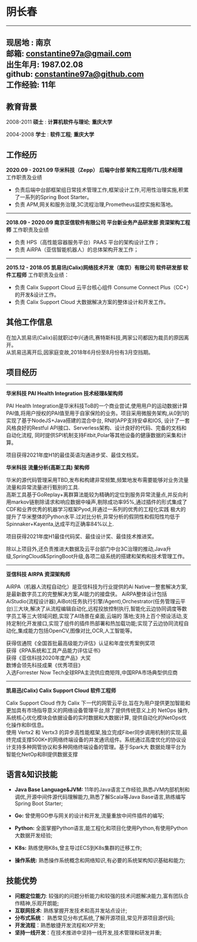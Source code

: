 阴长春
============

-------------------
现居地 : 南京  
邮箱: constantine97a@gmail.com  
出生年月: 1987.02.08  
github: constantine97a@github.com  
工作经验: 11年                 
-------------------

教育背景
---------

2008-2011 **硕士**
:   **计算机软件与理论**; **重庆大学** 

2004-2008 **学士**
:   **软件工程**;       **重庆大学**

工作经历
----------

**2020.09 - 2021.09 华米科技（Zepp） 后端中台部  架构工程师/TL/技术经理**  
工作职责及业绩  
* 负责后端中台部框架组日常技术管理工作,框架设计工作,可用性治理实施,积累了一系列的Spring Boot Starter。
* 负责 APM,网关和服务治理,3C流程治理,Prometheus监控实施和落地。
---------
**2018.09 - 2020.09 南京亚信软件有限公司 平台新业务产品研发部 资深架构工程师**
工作职责及业绩
* 负责 HPS（高性能容器服务平台）PAAS 平台的架构设计工作；
* 负责 AiRPA（亚信智能机器人）的总体架构开发工作；

---------
**2015.12 - 2018.05 凯易讯(Calix)网络技术开发（南京）有限公司 软件研发部 软件工程师**
工作职责及业绩：
* 负责 Calix Support Cloud 云平台核心组件 Consume Connect Plus（CC+）的开发&设计工作。
* 负责 Calix Support Cloud 大数据解决方案的整体设计和开发工作。


**其他工作信息**
---------
在加入凯易讯(Calix)前就职过中兴通讯,赛特斯科技,两家公司都因为裁员的原因离开。\
从凯易迅离开后,因家庭变故,2018年6月份至8月份有3月空挡期。

项目经历
--------------------
---------
**华米科技 PAI Health Integration 技术经理&架构师** 

PAI Health Integration是华米科技ToB的一个商业尝试,使用用户的运动数据计算PAI值,将用户授权的PAI值至用于自家保险的业务。项目采用微服务架构,从0到1的实现了基于NodeJS+Java搭建的混合中台,
RN的APP支持安卓和IOS, 设计了一套风格良好的Restful API接口、Serverless架构、设计良好的代码、完备的文档和自动化流程, 同时提供SPI机制支持Fitbit,Polar等其他设备的健康数据的采集和计算。

项目获得2021年度H1的最佳英语沟通进步奖、最佳文档奖。

**华米科技 流量分析(高斯工具) 架构师** 

华米的源代码管理采用TBD,发布和构建非常频繁,频繁地发布需要能够对业务流量流量和异常流量进行甄别的工具.\
高斯工具基于GoReplay+离群算法能较为精确的定位到服务异常流量点,并反向利用markov链剔除请求和响应数据中噪声,剔除成功率95%,通过插件的形式集成了CDF和业界优秀的机器学习框架Pyod,并通过一系列的优秀的工程化实践
极大的提升了华米整体的Python水平.过对比分析,异常分析的假阴性和假阳性均低于Spinnaker+Kayenta,达成平均正确率84%以上.

项目获得2021年度H1最佳代码奖、最佳设计奖、最佳技术推进奖。

除以上项目外,还负责推进大数据及云平台部门中台3C治理的推动,Java升级,SpringCloud&SpringBoot升级,各项二级系统的搭建和架构和技术管理工作。

---------
**亚信科技 AIRPA 资深架构师** 

AiRPA（机器人流程自动化）是亚信科技为行业提供的Ai Native一整套解决方案,是最新数字员工的完整解决方案,AI能力的接盘侠。
AiRPA整体设计包括 AiStudio(流程设计器),AiBot(任务执行引擎/Agent),Orchestrator(任务管理云平台)三大块,解决了从流程编辑自动化,远程投放控制执行,智能化云边协同调度等数字员工等三大领域问题,实现了AI场景在桌面,云端的
落地;支持上百个预设活动,支持定制化开发接口,实现了组件的插件热部署和热加载功能;实现了云边协同流程自动化,集成能力包括OpenCV,图像对比,OCR,人工智能等。

获得信通院《全国首批最高级能力评估》认证和年度优秀案例奖项  
获得《RPA系统和工具产品能力评估证书》  
获得《亚信科技2020年度产品》大奖  
数博会领先科技成果《优秀项目》  
入选Forrester Now Tech全球RPA主流供应商矩阵,中国RPA市场典型供应商

---------
**凯易迅(Calix) Calix Support Cloud 软件工程师**

Calix Support Cloud 作为 Calix 下一代的网管云平台,旨在为用户提供更加智能和更加具有市场指导意义的网络设备管理平台,除了提供传统意义上的 NetOps 操作,系统核心优化模块会依据设备的实时数据和大数据计算,
提供自动化的NetOps优化操作和BI信息。\
使用 Vertx2 和 Vertx3 的异步高性能框架,独立完成Fiber同步调用机制的实现,最终完成支撑500K+的网络终端设备的并发通讯组件。系统通过高度优化的协议设计支持多种网管协议和多种网络终端设备的管理。基于Spark大
数据处理平台为智能化NetOp和BI提供数据支撑

语言&知识技能
--------------------
*  **Java Base Language&JVM:** 11年的Java语言工作经验,熟悉JVM内部机制和调优,开源中间件源代码理解能力,熟悉了解Scala等Java Base语言,熟练编写Spring Boot Starter;

*  **Go:** 曾使用GO参与网关的设计和开发,流量重放中间件插件的编写;

*  **Python:** 全面掌握Python语言,能工程化和项目化使用Python,有使用Python大数据开发经验;

*  **K8s:** 熟练使用K8s,曾主导过ECS到K8s集群的迁移工作;

*  **操作系统:** 熟悉操作系统概念和网络知识,有必要的系统架构知识基础和能力;

技能优势
----------------------------------------

* **问题定位能力**: 较强的的问题分析能力和较强的技术问题解决能力,富有团队合作精神,乐观开朗能;
* **互联网技术**: 熟练掌握开发技术和高并发站点设计;
* **分布式系统**： 熟悉常见分布式系统,了解开源项目,常见开源项目源代码;
* **开发流程**：熟悉敏捷开发流程和XP开发;
* **坚持一线开发**：在技术推进中坚持一线开发,技术管理和研发并重;